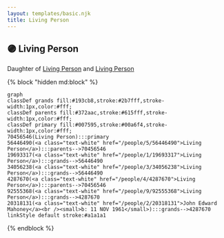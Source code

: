 ```yaml
---
layout: templates/basic.njk
title: Living Person
---
```

## 🟣 Living Person

Daughter of [Living Person](/people/4/4287670) and [Living Person](/people/5/56446490)

{% block "hidden md:block" %}
```mermaid
graph
classDef grands fill:#193cb8,stroke:#2b7fff,stroke-width:1px,color:#fff;
classDef parents fill:#372aac,stroke:#615fff,stroke-width:1px,color:#fff;
classDef primary fill:#007595,stroke:#00a6f4,stroke-width:1px,color:#fff;
70456546(Living Person):::primary
56446490(<a class="text-white" href="/people/5/56446490">Living Person</a>):::parents-->70456546
19693317(<a class="text-white" href="/people/1/19693317">Living Person</a>):::grands-->56446490
34056238(<a class="text-white" href="/people/3/34056238">Living Person</a>):::grands-->56446490
4287670(<a class="text-white" href="/people/4/4287670">Living Person</a>):::parents-->70456546
92555368(<a class="text-white" href="/people/9/92555368">Living Person</a>):::grands-->4287670
20318131(<a class="text-white" href="/people/2/20318131">John Edward Mahoney</a><br /><small>b: 11 NOV 1961</small>):::grands-->4287670
linkStyle default stroke:#a1a1a1
```
{% endblock %}
